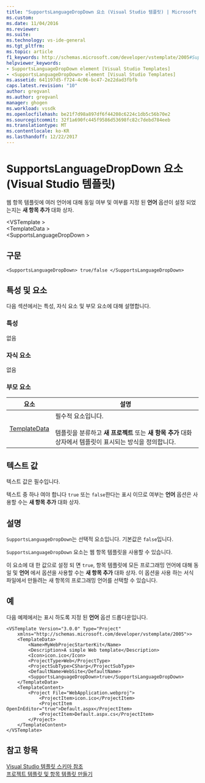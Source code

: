 ```yaml
---
title: "SupportsLanguageDropDown 요소 (Visual Studio 템플릿) | Microsoft Docs"
ms.custom: 
ms.date: 11/04/2016
ms.reviewer: 
ms.suite: 
ms.technology: vs-ide-general
ms.tgt_pltfrm: 
ms.topic: article
f1_keywords: http://schemas.microsoft.com/developer/vstemplate/2005#SupportsLanguageDropDown
helpviewer_keywords:
- SupportsLanguageDropDown element [Visual Studio Templates]
- <SupportsLanguageDropDown> element [Visual Studio Templates]
ms.assetid: 641197d5-f724-4c06-bc47-2e22dad3fbfb
caps.latest.revision: "10"
author: gregvanl
ms.author: gregvanl
manager: ghogen
ms.workload: vssdk
ms.openlocfilehash: be21f7d98a897df6f44208c6224c1db5c56b70e2
ms.sourcegitcommit: 32f1a690fc445f9586d53698fc82c7debd784eeb
ms.translationtype: MT
ms.contentlocale: ko-KR
ms.lasthandoff: 12/22/2017
---
```

# <a name="supportslanguagedropdown-element-visual-studio-templates"></a>SupportsLanguageDropDown 요소(Visual Studio 템플릿)
웹 항목 템플릿에 여러 언어에 대해 동일 여부 및 여부를 지정 된 **언어** 옵션이 설정 되었는지는 **새 항목 추가** 대화 상자.  
  
 \<VSTemplate >  
 \<TemplateData >  
 \<SupportsLanguageDropDown >  
  
## <a name="syntax"></a>구문  
  
```  
<SupportsLanguageDropDown> true/false </SupportsLanguageDropDown>  
```  
  
## <a name="attributes-and-elements"></a>특성 및 요소  
 다음 섹션에서는 특성, 자식 요소 및 부모 요소에 대해 설명합니다.  
  
### <a name="attributes"></a>특성  
 없음  
  
### <a name="child-elements"></a>자식 요소  
 없음  
  
### <a name="parent-elements"></a>부모 요소  
  
|요소|설명|  
|-------------|-----------------|  
|[TemplateData](../extensibility/templatedata-element-visual-studio-templates.md)|필수적 요소입니다.<br /><br /> 템플릿을 분류하고 **새 프로젝트** 또는 **새 항목 추가** 대화 상자에서 템플릿이 표시되는 방식을 정의합니다.|  
  
## <a name="text-value"></a>텍스트 값  
 텍스트 값은 필수입니다.  
  
 텍스트 중 하나 여야 합니다 `true` 또는 `false`한다는 표시 이므로 여부는 **언어** 옵션은 사용할 수는 **새 항목 추가** 대화 상자.  
  
## <a name="remarks"></a>설명  
 `SupportsLanguageDropDown`는 선택적 요소입니다. 기본값은 `false`입니다.  
  
 `SupportsLanguageDropDown` 요소는 웹 항목 템플릿을 사용할 수 있습니다.  
  
 이 요소에 대 한 값으로 설정 되 면 `true`, 항목 템플릿에 모든 프로그래밍 언어에 대해 동일 및 **언어** 에서 옵션을 사용할 수는 **새 항목 추가** 대화 상자. 이 옵션을 사용 하는 서식 파일에서 만들려는 새 항목의 프로그래밍 언어를 선택할 수 있습니다.  
  
## <a name="example"></a>예  
 다음 예제에서는 표시 하도록 지정 된 **언어** 옵션 드롭다운입니다.  
  
```  
<VSTemplate Version="3.0.0" Type="Project"  
    xmlns="http://schemas.microsoft.com/developer/vstemplate/2005">>  
    <TemplateData>  
        <Name>MyWebProjecStarterKit</Name>  
        <Description>A simple Web template</Description>  
        <Icon>icon.ico</Icon>  
        <ProjectType>Web</ProjectType>  
        <ProjectSubType>CSharp</ProjectSubType>  
        <DefaultName>WebSite</DefaultName>  
        <SupportsLanguageDropDown>true</SupportsLanguageDropDown>  
    </TemplateData>  
    <TemplateContent>  
        <Project File="WebApplication.webproj">  
            <ProjectItem>icon.ico</ProjectItem>  
            <ProjectItem OpenInEditor="true">Default.aspx</ProjectItem>  
            <ProjectItem>Default.aspx.cs</ProjectItem>  
        </Project>  
    </TemplateContent>  
</VSTemplate>  
```  
  
## <a name="see-also"></a>참고 항목  
 [Visual Studio 템플릿 스키마 참조](../extensibility/visual-studio-template-schema-reference.md)   
 [프로젝트 템플릿 및 항목 템플릿 만들기](../ide/creating-project-and-item-templates.md)